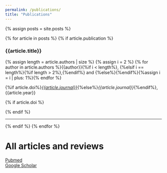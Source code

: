 ```yaml
---
permalink: /publications/
title: "Publications"
---
```


{% assign posts = site.posts %}

{% for article in posts %}
{% if article.publication %}
### {{article.title}}
{% assign length = article.authors | size %}
{% assign i = 2 %}
{% for author in article.authors %}{{author}}{%if i < length%}, {%elsif i == length%}{%if length > 2%},{%endif%} and {%else%}{%endif%}{%assign i = i | plus: 1%}{% endfor %}

{%if article.doi%}[*{{article.journal}}*](https://doi.org/{{article.doi}}){%else%}*{{article.journal}}*{%endif%}, {{article.year}} 

<!-- Altmetric Badge -->
{% if article.doi %}
<div class='altmetric-embed' data-badge-type='donut' data-doi="{{article.doi}}"></div>
{% endif %}

<!-- Ensure Altmetric script is included -->
<script async src="https://d1bxh8uas1mnw7.cloudfront.net/assets/embed.js"></script>


<!---
{% if article.pdbs %}
{% assign length = article.pdbs | size %}
PDB{%if length > 1%}s{%endif%}: {% for pdb in article.pdbs %} [{{pdb}}](https://doi.org/10.2210/pdb{{pdb}}/pdb){% endfor %}
{% endif %}
--->

<hr>
{% endif %}
{% endfor %}

# All articles and reviews

[Pubmed](https://pubmed.ncbi.nlm.nih.gov/?term=D%20Nathaniel%20Clarke%20or%20Donald%20N%20Clarke&sort=date)\
[Google Scholar](https://scholar.google.com/citations?user=xFyjzfoAAAAJ&hl=en)
